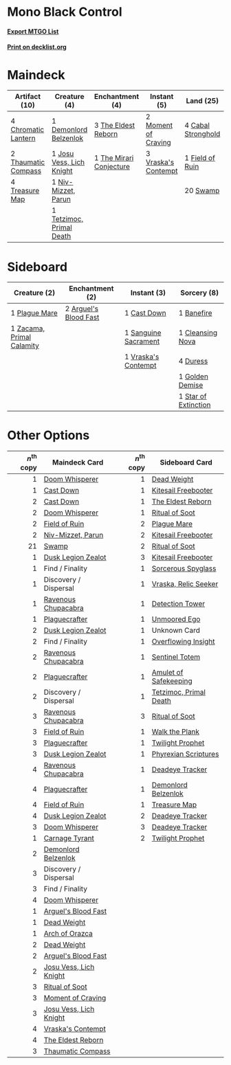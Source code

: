 # Mono Black Control

#### [Export MTGO List](../collection/Mono%20Black%20Control/Mono%20Black%20Control.txt)
#### [Print on decklist.org](http://decklist.org/?deckmain=4%09Cabal%20Stronghold%0A4%09Chromatic%20Lantern%0A1%09Demonlord%20Belzenlok%0A1%09Field%20of%20Ruin%0A2%09Golden%20Demise%0A1%09Josu%20Vess,%20Lich%20Knight%0A4%09Karn,%20Scion%20of%20Urza%0A4%09Mastermind's%20Acquisition%0A2%09Moment%20of%20Craving%0A1%09Niv-Mizzet,%20Parun%0A2%09Ritual%20of%20Soot%0A20%09Swamp%0A1%09Tetzimoc,%20Primal%20Death%0A2%09Thaumatic%20Compass%0A3%09The%20Eldest%20Reborn%0A1%09The%20Mirari%20Conjecture%0A4%09Treasure%20Map%0A3%09Vraska's%20Contempt&deckside=2%09Arguel's%20Blood%20Fast%0A1%09Banefire%0A1%09Cast%20Down%0A1%09Cleansing%20Nova%0A4%09Duress%0A1%09Golden%20Demise%0A1%09Plague%20Mare%0A1%09Sanguine%20Sacrament%0A1%09Star%20of%20Extinction%0A1%09Vraska's%20Contempt%0A1%09Zacama,%20Primal%20Calamity)
# Maindeck

|                                        Artifact (10)                                         |                                           Creature (4)                                            |                                         Enchantment (4)                                          |                                         Instant (5)                                          |                                          Land (25)                                          |                                        Planeswalker (4)                                        |                                             Sorcery (8)                                             |
|----------------------------------------------------------------------------------------------|---------------------------------------------------------------------------------------------------|--------------------------------------------------------------------------------------------------|----------------------------------------------------------------------------------------------|---------------------------------------------------------------------------------------------|------------------------------------------------------------------------------------------------|-----------------------------------------------------------------------------------------------------|
|4 [Chromatic Lantern](http://gatherer.wizards.com/Pages/Card/Details.aspx?multiverseid=420595)|1 [Demonlord Belzenlok](http://gatherer.wizards.com/Pages/Card/Details.aspx?multiverseid=442974)   |3 [The Eldest Reborn](http://gatherer.wizards.com/Pages/Card/Details.aspx?multiverseid=442978)    |2 [Moment of Craving](http://gatherer.wizards.com/Pages/Card/Details.aspx?multiverseid=439736)|4 [Cabal Stronghold](http://gatherer.wizards.com/Pages/Card/Details.aspx?multiverseid=443126)|4 [Karn, Scion of Urza](http://gatherer.wizards.com/Pages/Card/Details.aspx?multiverseid=442889)|2 [Golden Demise](http://gatherer.wizards.com/Pages/Card/Details.aspx?multiverseid=439730)           |
|2 [Thaumatic Compass](http://gatherer.wizards.com/Pages/Card/Details.aspx?multiverseid=435408)|1 [Josu Vess, Lich Knight](http://gatherer.wizards.com/Pages/Card/Details.aspx?multiverseid=442983)|1 [The Mirari Conjecture](http://gatherer.wizards.com/Pages/Card/Details.aspx?multiverseid=442945)|3 [Vraska's Contempt](http://gatherer.wizards.com/Pages/Card/Details.aspx?multiverseid=435283)|1 [Field of Ruin](http://gatherer.wizards.com/Pages/Card/Details.aspx?multiverseid=435415)   |                                                                                                |4 [Mastermind's Acquisition](http://gatherer.wizards.com/Pages/Card/Details.aspx?multiverseid=439734)|
|4 [Treasure Map](http://gatherer.wizards.com/Pages/Card/Details.aspx?multiverseid=435410)     |1 [Niv-Mizzet, Parun](http://gatherer.wizards.com/Pages/Card/Details.aspx?multiverseid=452942)     |                                                                                                  |                                                                                              |20 [Swamp](http://gatherer.wizards.com/Pages/Card/Details.aspx?multiverseid=439603)          |                                                                                                |2 [Ritual of Soot](http://gatherer.wizards.com/Pages/Card/Details.aspx?multiverseid=452834)          |
|                                                                                              |1 [Tetzimoc, Primal Death](http://gatherer.wizards.com/Pages/Card/Details.aspx?multiverseid=439743)|                                                                                                  |                                                                                              |                                                                                             |                                                                                                |                                                                                                     |


# Sideboard

|                                            Creature (2)                                            |                                        Enchantment (2)                                         |                                          Instant (3)                                          |                                          Sorcery (8)                                          |
|----------------------------------------------------------------------------------------------------|------------------------------------------------------------------------------------------------|-----------------------------------------------------------------------------------------------|-----------------------------------------------------------------------------------------------|
|1 [Plague Mare](http://gatherer.wizards.com/Pages/Card/Details.aspx?multiverseid=447250)            |2 [Arguel's Blood Fast](http://gatherer.wizards.com/Pages/Card/Details.aspx?multiverseid=439316)|1 [Cast Down](http://gatherer.wizards.com/Pages/Card/Details.aspx?multiverseid=442969)         |1 [Banefire](http://gatherer.wizards.com/Pages/Card/Details.aspx?multiverseid=397676)          |
|1 [Zacama, Primal Calamity](http://gatherer.wizards.com/Pages/Card/Details.aspx?multiverseid=439836)|                                                                                                |1 [Sanguine Sacrament](http://gatherer.wizards.com/Pages/Card/Details.aspx?multiverseid=435185)|1 [Cleansing Nova](http://gatherer.wizards.com/Pages/Card/Details.aspx?multiverseid=447145)    |
|                                                                                                    |                                                                                                |1 [Vraska's Contempt](http://gatherer.wizards.com/Pages/Card/Details.aspx?multiverseid=435283) |4 [Duress](http://gatherer.wizards.com/Pages/Card/Details.aspx?multiverseid=270465)            |
|                                                                                                    |                                                                                                |                                                                                               |1 [Golden Demise](http://gatherer.wizards.com/Pages/Card/Details.aspx?multiverseid=439730)     |
|                                                                                                    |                                                                                                |                                                                                               |1 [Star of Extinction](http://gatherer.wizards.com/Pages/Card/Details.aspx?multiverseid=435315)|


# Other Options

|*n*<sup>th</sup> copy|                                          Maindeck Card                                          |*n*<sup>th</sup> copy|                                         Sideboard Card                                          |
|--------------------:|-------------------------------------------------------------------------------------------------|--------------------:|-------------------------------------------------------------------------------------------------|
|                    1|[Doom Whisperer](http://gatherer.wizards.com/Pages/Card/Details.aspx?multiverseid=452819)        |                    1|[Dead Weight](http://gatherer.wizards.com/Pages/Card/Details.aspx?multiverseid=409853)           |
|                    1|[Cast Down](http://gatherer.wizards.com/Pages/Card/Details.aspx?multiverseid=442969)             |                    1|[Kitesail Freebooter](http://gatherer.wizards.com/Pages/Card/Details.aspx?multiverseid=435264)   |
|                    2|[Cast Down](http://gatherer.wizards.com/Pages/Card/Details.aspx?multiverseid=442969)             |                    1|[The Eldest Reborn](http://gatherer.wizards.com/Pages/Card/Details.aspx?multiverseid=442978)     |
|                    2|[Doom Whisperer](http://gatherer.wizards.com/Pages/Card/Details.aspx?multiverseid=452819)        |                    1|[Ritual of Soot](http://gatherer.wizards.com/Pages/Card/Details.aspx?multiverseid=452834)        |
|                    2|[Field of Ruin](http://gatherer.wizards.com/Pages/Card/Details.aspx?multiverseid=435415)         |                    2|[Plague Mare](http://gatherer.wizards.com/Pages/Card/Details.aspx?multiverseid=447250)           |
|                    2|[Niv-Mizzet, Parun](http://gatherer.wizards.com/Pages/Card/Details.aspx?multiverseid=452942)     |                    2|[Kitesail Freebooter](http://gatherer.wizards.com/Pages/Card/Details.aspx?multiverseid=435264)   |
|                   21|[Swamp](http://gatherer.wizards.com/Pages/Card/Details.aspx?multiverseid=439603)                 |                    2|[Ritual of Soot](http://gatherer.wizards.com/Pages/Card/Details.aspx?multiverseid=452834)        |
|                    1|[Dusk Legion Zealot](http://gatherer.wizards.com/Pages/Card/Details.aspx?multiverseid=442078)    |                    3|[Kitesail Freebooter](http://gatherer.wizards.com/Pages/Card/Details.aspx?multiverseid=435264)   |
|                    1|Find / Finality                                                                                  |                    1|[Sorcerous Spyglass](http://gatherer.wizards.com/Pages/Card/Details.aspx?multiverseid=435407)    |
|                    1|Discovery / Dispersal                                                                            |                    1|[Vraska, Relic Seeker](http://gatherer.wizards.com/Pages/Card/Details.aspx?multiverseid=435388)  |
|                    1|[Ravenous Chupacabra](http://gatherer.wizards.com/Pages/Card/Details.aspx?multiverseid=442093)   |                    1|[Detection Tower](http://gatherer.wizards.com/Pages/Card/Details.aspx?multiverseid=447386)       |
|                    1|[Plaguecrafter](http://gatherer.wizards.com/Pages/Card/Details.aspx?multiverseid=452832)         |                    1|[Unmoored Ego](http://gatherer.wizards.com/Pages/Card/Details.aspx?multiverseid=452962)          |
|                    2|[Dusk Legion Zealot](http://gatherer.wizards.com/Pages/Card/Details.aspx?multiverseid=442078)    |                    1|Unknown Card                                                                                     |
|                    2|Find / Finality                                                                                  |                    1|[Overflowing Insight](http://gatherer.wizards.com/Pages/Card/Details.aspx?multiverseid=435218)   |
|                    2|[Ravenous Chupacabra](http://gatherer.wizards.com/Pages/Card/Details.aspx?multiverseid=442093)   |                    1|[Sentinel Totem](http://gatherer.wizards.com/Pages/Card/Details.aspx?multiverseid=435404)        |
|                    2|[Plaguecrafter](http://gatherer.wizards.com/Pages/Card/Details.aspx?multiverseid=452832)         |                    1|[Amulet of Safekeeping](http://gatherer.wizards.com/Pages/Card/Details.aspx?multiverseid=447363) |
|                    2|Discovery / Dispersal                                                                            |                    1|[Tetzimoc, Primal Death](http://gatherer.wizards.com/Pages/Card/Details.aspx?multiverseid=439743)|
|                    3|[Ravenous Chupacabra](http://gatherer.wizards.com/Pages/Card/Details.aspx?multiverseid=442093)   |                    3|[Ritual of Soot](http://gatherer.wizards.com/Pages/Card/Details.aspx?multiverseid=452834)        |
|                    3|[Field of Ruin](http://gatherer.wizards.com/Pages/Card/Details.aspx?multiverseid=435415)         |                    1|[Walk the Plank](http://gatherer.wizards.com/Pages/Card/Details.aspx?multiverseid=435284)        |
|                    3|[Plaguecrafter](http://gatherer.wizards.com/Pages/Card/Details.aspx?multiverseid=452832)         |                    1|[Twilight Prophet](http://gatherer.wizards.com/Pages/Card/Details.aspx?multiverseid=439745)      |
|                    3|[Dusk Legion Zealot](http://gatherer.wizards.com/Pages/Card/Details.aspx?multiverseid=442078)    |                    1|[Phyrexian Scriptures](http://gatherer.wizards.com/Pages/Card/Details.aspx?multiverseid=442988)  |
|                    4|[Ravenous Chupacabra](http://gatherer.wizards.com/Pages/Card/Details.aspx?multiverseid=442093)   |                    1|[Deadeye Tracker](http://gatherer.wizards.com/Pages/Card/Details.aspx?multiverseid=435253)       |
|                    4|[Plaguecrafter](http://gatherer.wizards.com/Pages/Card/Details.aspx?multiverseid=452832)         |                    1|[Demonlord Belzenlok](http://gatherer.wizards.com/Pages/Card/Details.aspx?multiverseid=442974)   |
|                    4|[Field of Ruin](http://gatherer.wizards.com/Pages/Card/Details.aspx?multiverseid=435415)         |                    1|[Treasure Map](http://gatherer.wizards.com/Pages/Card/Details.aspx?multiverseid=435410)          |
|                    4|[Dusk Legion Zealot](http://gatherer.wizards.com/Pages/Card/Details.aspx?multiverseid=442078)    |                    2|[Deadeye Tracker](http://gatherer.wizards.com/Pages/Card/Details.aspx?multiverseid=435253)       |
|                    3|[Doom Whisperer](http://gatherer.wizards.com/Pages/Card/Details.aspx?multiverseid=452819)        |                    3|[Deadeye Tracker](http://gatherer.wizards.com/Pages/Card/Details.aspx?multiverseid=435253)       |
|                    1|[Carnage Tyrant](http://gatherer.wizards.com/Pages/Card/Details.aspx?multiverseid=435334)        |                    2|[Twilight Prophet](http://gatherer.wizards.com/Pages/Card/Details.aspx?multiverseid=439745)      |
|                    2|[Demonlord Belzenlok](http://gatherer.wizards.com/Pages/Card/Details.aspx?multiverseid=442974)   |                     |                                                                                                 |
|                    3|Discovery / Dispersal                                                                            |                     |                                                                                                 |
|                    3|Find / Finality                                                                                  |                     |                                                                                                 |
|                    4|[Doom Whisperer](http://gatherer.wizards.com/Pages/Card/Details.aspx?multiverseid=452819)        |                     |                                                                                                 |
|                    1|[Arguel's Blood Fast](http://gatherer.wizards.com/Pages/Card/Details.aspx?multiverseid=439316)   |                     |                                                                                                 |
|                    1|[Dead Weight](http://gatherer.wizards.com/Pages/Card/Details.aspx?multiverseid=409853)           |                     |                                                                                                 |
|                    1|[Arch of Orazca](http://gatherer.wizards.com/Pages/Card/Details.aspx?multiverseid=439849)        |                     |                                                                                                 |
|                    2|[Dead Weight](http://gatherer.wizards.com/Pages/Card/Details.aspx?multiverseid=409853)           |                     |                                                                                                 |
|                    2|[Arguel's Blood Fast](http://gatherer.wizards.com/Pages/Card/Details.aspx?multiverseid=439316)   |                     |                                                                                                 |
|                    2|[Josu Vess, Lich Knight](http://gatherer.wizards.com/Pages/Card/Details.aspx?multiverseid=442983)|                     |                                                                                                 |
|                    3|[Ritual of Soot](http://gatherer.wizards.com/Pages/Card/Details.aspx?multiverseid=452834)        |                     |                                                                                                 |
|                    3|[Moment of Craving](http://gatherer.wizards.com/Pages/Card/Details.aspx?multiverseid=439736)     |                     |                                                                                                 |
|                    3|[Josu Vess, Lich Knight](http://gatherer.wizards.com/Pages/Card/Details.aspx?multiverseid=442983)|                     |                                                                                                 |
|                    4|[Vraska's Contempt](http://gatherer.wizards.com/Pages/Card/Details.aspx?multiverseid=435283)     |                     |                                                                                                 |
|                    4|[The Eldest Reborn](http://gatherer.wizards.com/Pages/Card/Details.aspx?multiverseid=442978)     |                     |                                                                                                 |
|                    3|[Thaumatic Compass](http://gatherer.wizards.com/Pages/Card/Details.aspx?multiverseid=435408)     |                     |                                                                                                 |


